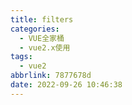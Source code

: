 ```yaml
---
title: filters
categories:
  - VUE全家桶
  - vue2.x使用
tags:
  - vue2
abbrlink: 7877678d
date: 2022-09-26 10:46:38
---
```

